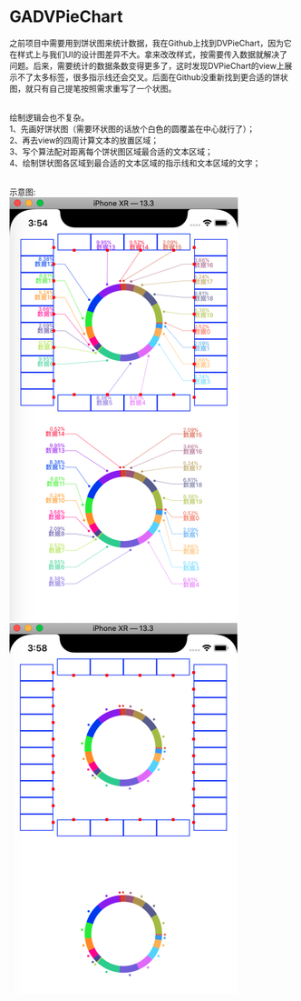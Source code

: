 # GADVPieChart
之前项目中需要用到饼状图来统计数据，我在Github上找到DVPieChart，因为它在样式上与我们UI的设计图差异不大。拿来改改样式，按需要传入数据就解决了问题。后来，需要统计的数据条数变得更多了，这时发现DVPieChart的view上展示不了太多标签，很多指示线还会交叉。后面在Github没重新找到更合适的饼状图，就只有自己提笔按照需求重写了一个状图。

<br/>绘制逻辑会也不复杂。
<br/>1、先画好饼状图（需要环状图的话放个白色的圆覆盖在中心就行了）；
<br/>2、再去view的四周计算文本的放置区域；
<br/>3、写个算法配对距离每个饼状图区域最合适的文本区域；
<br/>4、绘制饼状图各区域到最合适的文本区域的指示线和文本区域的文字；

<br/>示意图:
<br/>![1001.png](https://github.com/Gamin-fzym/GADVPieChart/blob/main/img-storage/1001.png)
<br/>![1002.png](https://github.com/Gamin-fzym/GADVPieChart/blob/main/img-storage/1002.png)
